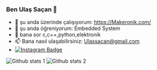 ### Ben Ulaş Saçan 👋


- 🔭 şu anda üzerinde çalışıyorum: https://Makeronik.com/
- 🌱 şu anda öğreniyorum: Embedded System
- 💬 bana sor c,c++,python,elektronik
- 📫 Bana nasıl ulaşabilirsiniz: Ulassacan@gmail.com
- [![Instagram Badge](https://img.shields.io/badge/-Instagram-C13584?style=flat-square&labelColor=C13584&logo=instagram&logoColor=white&link=link)](link) 

![Github stats 1](https://github-readme-stats.vercel.app/api?username=UlasSacan&show_icons=true&theme=gradient) 
![Github stats 2](https://github-readme-stats.vercel.app/api?username=UlasSacan&show_icons=true&theme=radical)
